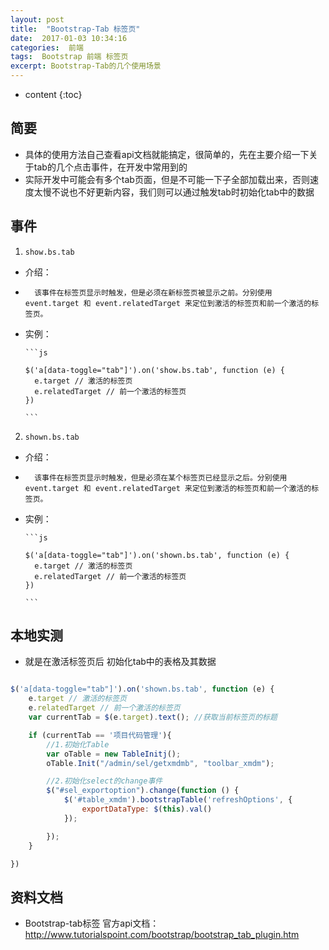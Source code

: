 ```yaml
---
layout: post
title:  "Bootstrap-Tab 标签页"
date:  2017-01-03 10:34:16
categories:  前端 
tags:  Bootstrap 前端 标签页
excerpt: Bootstrap-Tab的几个使用场景
---
```


* content
{:toc}

## 简要

*   具体的使用方法自己查看api文档就能搞定，很简单的，先在主要介绍一下关于tab的几个点击事件，在开发中常用到的
*   实际开发中可能会有多个tab页面，但是不可能一下子全部加载出来，否则速度太慢不说也不好更新内容，我们则可以通过触发tab时初始化tab中的数据


## 事件

1. ``show.bs.tab``

*   介绍：

*       该事件在标签页显示时触发，但是必须在新标签页被显示之前。分别使用 event.target 和 event.relatedTarget 来定位到激活的标签页和前一个激活的标签页。
   
*   实例：

        ```js
        
        $('a[data-toggle="tab"]').on('show.bs.tab', function (e) {
          e.target // 激活的标签页
          e.relatedTarget // 前一个激活的标签页
        })
        
        ```


2. ``shown.bs.tab``

*   介绍：

*       该事件在标签页显示时触发，但是必须在某个标签页已经显示之后。分别使用 event.target 和 event.relatedTarget 来定位到激活的标签页和前一个激活的标签页。
   
*   实例：

        ```js
   
        $('a[data-toggle="tab"]').on('shown.bs.tab', function (e) {
          e.target // 激活的标签页
          e.relatedTarget // 前一个激活的标签页
        })
   
        ```

## 本地实测

*   就是在激活标签页后 初始化tab中的表格及其数据


```js

$('a[data-toggle="tab"]').on('shown.bs.tab', function (e) {
    e.target // 激活的标签页
    e.relatedTarget // 前一个激活的标签页
    var currentTab = $(e.target).text(); //获取当前标签页的标题

    if (currentTab == '项目代码管理'){
        //1.初始化Table
        var oTable = new TableInitj();
        oTable.Init("/admin/sel/getxmdmb", "toolbar_xmdm");

        //2.初始化select的change事件
        $("#sel_exportoption").change(function () {
            $('#table_xmdm').bootstrapTable('refreshOptions', {
                exportDataType: $(this).val()
            });

        });
    }

})

```


##  资料文档

*   Bootstrap-tab标签 官方api文档：http://www.tutorialspoint.com/bootstrap/bootstrap_tab_plugin.htm
